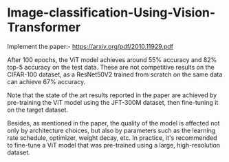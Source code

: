 # Image-classification-Using-Vision-Transformer


Implement the paper:- https://arxiv.org/pdf/2010.11929.pdf


After 100 epochs, the ViT model achieves around 55% accuracy and 82% top-5 accuracy on the test data. These are not competitive results on the CIFAR-100 dataset, as a ResNet50V2 trained from scratch on the same data can achieve 67% accuracy.

Note that the state of the art results reported in the paper are achieved by pre-training the ViT model using the JFT-300M dataset, then fine-tuning it on the target dataset.

Besides, as mentioned in the paper, the quality of the model is affected not only by architecture choices, but also by parameters such as the learning rate schedule, optimizer, weight decay, etc. In practice, it's recommended to fine-tune a ViT model that was pre-trained using a large, high-resolution dataset.
